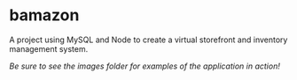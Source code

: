 # bamazon
A project using MySQL and Node to create a virtual storefront and inventory management system.

*Be sure to see the images folder for examples of the application in action!* 
